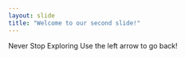 ```yaml
---
layout: slide
title: "Welcome to our second slide!"
---
```

Never Stop Exploring
Use the left arrow to go back!
